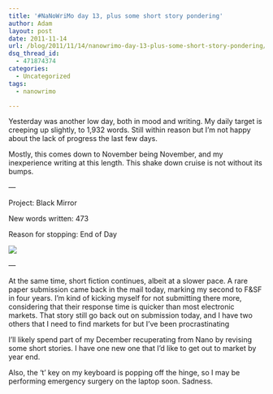 ```yaml
---
title: '#NaNoWriMo day 13, plus some short story pondering'
author: Adam
layout: post
date: 2011-11-14
url: /blog/2011/11/14/nanowrimo-day-13-plus-some-short-story-pondering/
dsq_thread_id:
  - 471874374
categories:
  - Uncategorized
tags:
  - nanowrimo

---
```

Yesterday was another low day, both in mood and writing. My daily target is creeping up slightly, to 1,932 words. Still within reason but I&#8217;m not happy about the lack of progress the last few days.

Mostly, this comes down to November being November, and my inexperience writing at this length. This shake down cruise is not without its bumps.

—
  
Project: Black Mirror
  
New words written: 473
  
Reason for stopping: End of Day

![][1]
  
—

At the same time, short fiction continues, albeit at a slower pace. A rare paper submission came back in the mail today, marking my second to F&SF in four years. I&#8217;m kind of kicking myself for not submitting there more, considering that their response time is quicker than most electronic markets. That story still go back out on submission today, and I have two others that I need to find markets for but I&#8217;ve been procrastinating

I&#8217;ll likely spend part of my December recuperating from Nano by revising some short stories. I have one new one that I&#8217;d like to get out to market by year end.

Also, the &#8216;t&#8217; key on my keyboard is popping off the hinge, so I may be performing emergency surgery on the laptop soon. Sadness.

 [1]: http://picometer.writertopia.com/words=19086&target=50000
